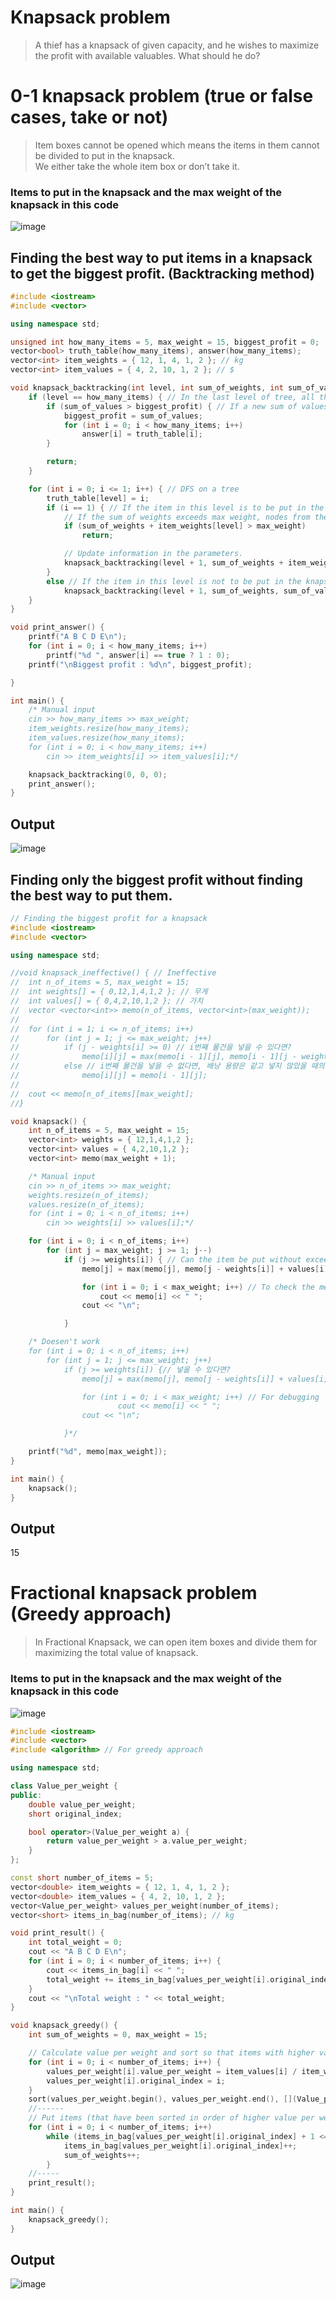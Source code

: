 # Knapsack problem
>A thief has a knapsack of given capacity, and he wishes to maximize the profit with available valuables. What should he do?

# 0-1 knapsack problem (true or false cases, take or not)
>Item boxes cannot be opened which means the items in them cannot be divided to put in the knapsack.<br>
>We either take the whole item box or don’t take it. 

### Items to put in the knapsack and the max weight of the knapsack in this code
![image](https://user-images.githubusercontent.com/67142421/149814653-891bdeab-0a10-4480-8895-0b7c3c13cd7a.png)

## Finding the best way to put items in a knapsack to get the biggest profit. (Backtracking method)

~~~c++
#include <iostream>
#include <vector>

using namespace std;

unsigned int how_many_items = 5, max_weight = 15, biggest_profit = 0;
vector<bool> truth_table(how_many_items), answer(how_many_items);
vector<int> item_weights = { 12, 1, 4, 1, 2 }; // kg
vector<int> item_values = { 4, 2, 10, 1, 2 }; // $

void knapsack_backtracking(int level, int sum_of_weights, int sum_of_values) { // level : Level of tree, item index
	if (level == how_many_items) { // In the last level of tree, all the items have been checked, so terminate
		if (sum_of_values > biggest_profit) { // If a new sum of values is better than the biggest value, update the answer
			biggest_profit = sum_of_values;
			for (int i = 0; i < how_many_items; i++)
				answer[i] = truth_table[i];
		}

		return;
	}

	for (int i = 0; i <= 1; i++) { // DFS on a tree
		truth_table[level] = i;
		if (i == 1) { // If the item in this level is to be put in the knapsack
			// If the sum of weights exceeds max weight, nodes from the current node are useless, so cut the branch for backtracking.
			if (sum_of_weights + item_weights[level] > max_weight)
				return;

			// Update information in the parameters.
			knapsack_backtracking(level + 1, sum_of_weights + item_weights[level], sum_of_values + item_values[level]);
		}
		else // If the item in this level is not to be put in the knapsack, go to the next level without adding the item.
			knapsack_backtracking(level + 1, sum_of_weights, sum_of_values);
	}
}

void print_answer() {
	printf("A B C D E\n");
	for (int i = 0; i < how_many_items; i++)
		printf("%d ", answer[i] == true ? 1 : 0);
	printf("\nBiggest profit : %d\n", biggest_profit);

}

int main() {
	/* Manual input
	cin >> how_many_items >> max_weight;
	item_weights.resize(how_many_items);
	item_values.resize(how_many_items);
	for (int i = 0; i < how_many_items; i++)
		cin >> item_weights[i] >> item_values[i];*/

	knapsack_backtracking(0, 0, 0);
	print_answer();
}
~~~

## Output
![image](https://user-images.githubusercontent.com/67142421/149814608-fc4dc878-7669-4fd7-a1e6-82b89d38df67.png)

## Finding only the biggest profit without finding the best way to put them.

~~~c++
// Finding the biggest profit for a knapsack
#include <iostream>
#include <vector>

using namespace std;

//void knapsack_ineffective() { // Ineffective
//	int n_of_items = 5, max_weight = 15;
//	int weights[] = { 0,12,1,4,1,2 }; // 무게
//	int values[] = { 0,4,2,10,1,2 }; // 가치
//	vector <vector<int>> memo(n_of_items, vector<int>(max_weight));
//
//	for (int i = 1; i <= n_of_items; i++)
//		for (int j = 1; j <= max_weight; j++)
//			if (j - weights[i] >= 0) // i번째 물건을 넣을 수 있다면?
//				memo[i][j] = max(memo[i - 1][j], memo[i - 1][j - weights[i]] + values[i]); // 넣지 않을 때와 넣었을 때, 둘 중 더 큰 것으로 초기화
//			else // i번째 물건을 넣을 수 없다면, 배낭 용량은 같고 넣지 않았을 때의 값으로 초기화
//				memo[i][j] = memo[i - 1][j];
//
//	cout << memo[n_of_items][max_weight];
//}

void knapsack() {
	int n_of_items = 5, max_weight = 15;
	vector<int> weights = { 12,1,4,1,2 };
	vector<int> values = { 4,2,10,1,2 };
	vector<int> memo(max_weight + 1);

	/* Manual input
	cin >> n_of_items >> max_weight;
	weights.resize(n_of_items);
	values.resize(n_of_items);
	for (int i = 0; i < n_of_items; i++)
		cin >> weights[i] >> values[i];*/

	for (int i = 0; i < n_of_items; i++)
		for (int j = max_weight; j >= 1; j--)
			if (j >= weights[i]) { // Can the item be put without exceeding the max weight?
				memo[j] = max(memo[j], memo[j - weights[i]] + values[i]);

				for (int i = 0; i < max_weight; i++) // To check the memo of dynamic programming
					cout << memo[i] << " ";
				cout << "\n";

			}

	/* Doesen't work
	for (int i = 0; i < n_of_items; i++)
		for (int j = 1; j <= max_weight; j++)
			if (j >= weights[i]) {// 넣을 수 있다면?
				memo[j] = max(memo[j], memo[j - weights[i]] + values[i]);

				for (int i = 0; i < max_weight; i++) // For debugging
						cout << memo[i] << " ";
				cout << "\n";

			}*/

	printf("%d", memo[max_weight]);
}

int main() {
	knapsack();
}
~~~

## Output
15

# Fractional knapsack problem (Greedy approach)
>In Fractional Knapsack, we can open item boxes and divide them for maximizing the total value of knapsack.

### Items to put in the knapsack and the max weight of the knapsack in this code
![image](https://user-images.githubusercontent.com/67142421/149818631-20b8c7a4-f19e-4381-a221-adf11571add6.png)

~~~c++
#include <iostream>
#include <vector>
#include <algorithm> // For greedy approach

using namespace std;

class Value_per_weight {
public:
	double value_per_weight;
	short original_index;

	bool operator>(Value_per_weight a) {
		return value_per_weight > a.value_per_weight;
	}
};

const short number_of_items = 5;
vector<double> item_weights = { 12, 1, 4, 1, 2 };
vector<double> item_values = { 4, 2, 10, 1, 2 };
vector<Value_per_weight> values_per_weight(number_of_items);
vector<short> items_in_bag(number_of_items); // kg

void print_result() {
	int total_weight = 0;
	cout << "A B C D E\n";
	for (int i = 0; i < number_of_items; i++) {
		cout << items_in_bag[i] << " ";
		total_weight += items_in_bag[values_per_weight[i].original_index] * values_per_weight[i].value_per_weight;
	}
	cout << "\nTotal weight : " << total_weight;
}

void knapsack_greedy() {
	int sum_of_weights = 0, max_weight = 15;

	// Calculate value per weight and sort so that items with higher value per weight is in front
	for (int i = 0; i < number_of_items; i++) {
		values_per_weight[i].value_per_weight = item_values[i] / item_weights[i];
		values_per_weight[i].original_index = i;
	}
	sort(values_per_weight.begin(), values_per_weight.end(), [](Value_per_weight a, Value_per_weight b) {return a > b;});
	//------
	// Put items (that have been sorted in order of higher value per weight) in bag
	for (int i = 0; i < number_of_items; i++)
		while (items_in_bag[values_per_weight[i].original_index] + 1 <= item_weights[values_per_weight[i].original_index] && sum_of_weights + 1 <= max_weight) {
			items_in_bag[values_per_weight[i].original_index]++;
			sum_of_weights++;
		}
	//-----
	print_result();
}

int main() {
	knapsack_greedy();
}
~~~

## Output
![image](https://user-images.githubusercontent.com/67142421/149819785-fc363e2c-9644-4670-b20e-cf2b6d5a8055.png)
